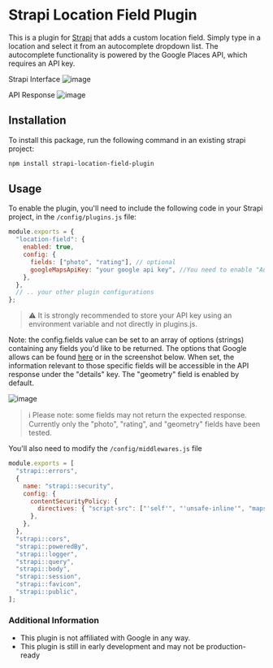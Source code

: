 # Strapi Location Field Plugin

This is a plugin for [Strapi](https://strapi.io/) that adds a custom location field. Simply type in a location and select it from an autocomplete dropdown list. The autocomplete functionality is powered by the Google Places API, which requires an API key.

Strapi Interface
![image](https://user-images.githubusercontent.com/29098307/228688554-9b1f3f01-cad6-4770-9f55-8879322be90c.png)

API Response
![image](https://user-images.githubusercontent.com/29098307/228693688-919181b2-83f6-47c1-9a80-77910bec4969.png)

## Installation

To install this package, run the following command in an existing strapi project:

```sh
npm install strapi-location-field-plugin 
```

## Usage

To enable the plugin, you'll need to include the following code in your Strapi project, in the `/config/plugins.js` file:

```javascript
module.exports = {
  "location-field": {
    enabled: true,
    config: {
      fields: ["photo", "rating"], // optional
      googleMapsApiKey: "your google api key", //You need to enable "Autocomplete API" and "Places API" in your Google Cloud Console
    },
  },
  // .. your other plugin configurations
};
```
> :warning: It is strongly recommended to store your API key using an environment variable and not directly in plugins.js.

Note: the config.fields value can be set to an array of options (strings) containing any fields you'd like to be returned. The options that Google allows can be found [here](https://developers.google.com/maps/documentation/places/web-service/details) or in the screenshot below.  When set, the information relevant to those specific fields will be accessible in the API response under the "details" key.  The "geometry" field is enabled by default.

![image](https://user-images.githubusercontent.com/29098307/228680235-992c95c5-5b22-4ce1-9128-188825831e51.png)

> ℹ️ Please note: some fields may not return the expected response.  Currently only the "photo", "rating", and "geometry" fields have been tested.


You'll also need to modify the `/config/middlewares.js` file

```javascript
module.exports = [
  "strapi::errors",
  {
    name: "strapi::security",
    config: {
      contentSecurityPolicy: {
        directives: { "script-src": ["'self'", "'unsafe-inline'", "maps.googleapis.com"] },
      },
    },
  },
  "strapi::cors",
  "strapi::poweredBy",
  "strapi::logger",
  "strapi::query",
  "strapi::body",
  "strapi::session",
  "strapi::favicon",
  "strapi::public",
];
```

### Additional Information
- This plugin is not affiliated with Google in any way.
- This plugin is still in early development and may not be production-ready
